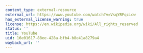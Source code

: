 ```yaml
---
content_type: external-resource
external_url: https://www.youtube.com/watch?v=VsqYRFqcicw
has_external_license_warning: true
license: https://en.wikipedia.org/wiki/All_rights_reserved
status: ''
title: YouTube
uid: 16e01617-88ee-428a-bfb4-b8e41a8279a4
wayback_url: ''
---
```

